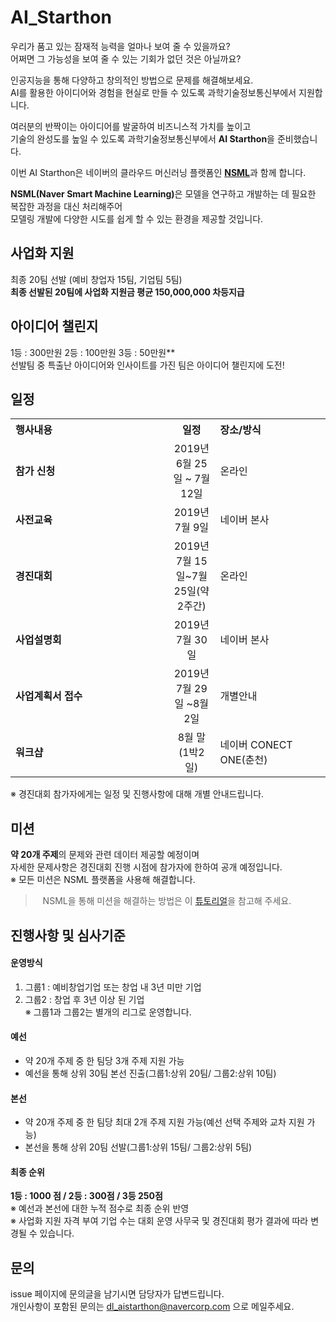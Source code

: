 # AI_Starthon

우리가 품고 있는 잠재적 능력을 얼마나 보여 줄 수 있을까요?<br>
어쩌면 그 가능성을 보여 줄 수 있는 기회가 없던 것은 아닐까요?<br>


인공지능을 통해 다양하고 창의적인 방법으로 문제를 해결해보세요.<br>
AI를 활용한 아이디어와 경험을 현실로 만들 수 있도록 과학기술정보통신부에서 지원합니다.<br>

여러분의 반짝이는 아이디어를 발굴하여 비즈니스적 가치를 높이고<br>
기술의 완성도를 높일 수 있도록 과학기술정보통신부에서 **AI Starthon**을 준비했습니다. <br>

이번 AI Starthon은 네이버의 클라우드 머신러닝 플랫폼인 <strong>[NSML](https://hack.nsml.navercorp.com/intro)</strong>과 함께 합니다.

<strong>NSML(Naver Smart Machine Learning)</strong>은 모델을 연구하고 개발하는 데 필요한 복잡한 과정을 대신 처리해주어<br>
모델링 개발에 다양한 시도를 쉽게 할 수 있는 환경을 제공할 것입니다.

## 사업화 지원 
최종 20팀 선발 (예비 창업자 15팀, 기업팀 5팀)<br>
**최종 선발된 20팀에 사업화 지원금 평균 150,000,000 차등지급**<br>

## 아이디어 챌린지 
1등 : 300만원 2등 : 100만원 3등 : 50만원**<br>
선발팀 중 특출난 아이디어와 인사이트를 가진 팀은 아이디어 챌린지에 도전!

## 일정
<table class="tbl_schedule">
  <tr>
    <th style="text-align:left;width:50%">행사내용</th>
    <th style="text-align:center;width:15%">일정</th>
        <th style="text-align:left;width:35%">장소/방식</th>
  </tr>
  <tr>
    <td>
      <strong>참가 신청</strong><br>
    </td>
    <td style="text-align:center">2019년 6월 25일 ~ 7월 12일</td>
   <td>
      온라인<br>
    </td>
  </tr>
  <tr>
    <td>
      <strong>사전교육</strong><br>
    </td>
    <td style="text-align:center"> 2019년 7월 9일 </td>
   <td>
      네이버 본사<br>
    </td>
  </tr>
  <tr>
    <td>
      <strong>경진대회</strong><br>
    </td>
    <td style="text-align:center">2019년 7월 15일~7월 25일(약 2주간)</td>
 <td> 온라인 <br>
    </td>
   <tr>
    <td>
      <strong>사업설명회</strong><br>
    </td>
    <td style="text-align:center">2019년 7월 30일 </td>
      <td>
      네이버 본사<br>
    </td>
      <tr>
    <td>
      <strong>사업계획서 접수</strong><br>
    </td>
    <td style="text-align:center">2019년 7월 29일 ~8월 2일</td>
         <td>
      개별안내<br>
    </td>
        
  </tr>
   <tr>
    <td>
      <strong>워크샵</strong><br>
    </td>
    <td style="text-align:center"> 8월 말(1박2일) </td>
   <td>
      네이버 CONECT ONE(춘천)<br>
    </td>
  </tr>
</table>

※ 경진대회 참가자에게는 일정 및 진행사항에 대해 개별 안내드립니다.<br>

## 미션
**약 20개 주제**의 문제와 관련 데이터 제공할 예정이며<br> 
자세한 문제사항은 경진대회 진행 시점에 참가자에 한하여 공개 예정입니다. <br>
※ 모든 미션은 NSML 플랫폼을 사용해 해결합니다.<br>
> &nbsp;&nbsp;&nbsp;NSML을 통해 미션을 해결하는 방법은 이 [튜토리얼](missions/tutorial.md)을 참고해 주세요.

## 진행사항 및 심사기준

#### 운영방식
1. 그룹1 : 예비창업기업 또는 창업 내 3년 미만 기업 <br>
2. 그룹2 : 창업 후 3년 이상 된 기업<br>
※ 그룹1과 그룹2는 별개의 리그로 운영합니다.<br>

#### 예선
- 약 20개 주제 중 한 팀당 3개 주제 지원 가능<br>
- 예선을 통해 상위 30팀 본선 진출(그룹1:상위 20팀/ 그룹2:상위 10팀)<br>

#### 본선
- 약 20개 주제 중 한 팀당 최대 2개 주제 지원 가능(예선 선택 주제와 교차 지원 가능)<br>
- 본선을 통해 상위 20팀 선발(그룹1:상위 15팀/ 그룹2:상위 5팀)<br>

#### 최종 순위
**1등 : 1000 점 /  2등 : 300점 / 3등 250점**<br>
※ 예선과 본선에 대한 누적 점수로 최종 순위 반영 <br>
※ 사업화 지원 자격 부여 기업 수는 대회 운영 사무국 및 경진대회 평가 결과에 따라 변경될 수 있습니다. <br>

## 문의
issue 페이지에 문의글을 남기시면 담당자가 답변드립니다. <br>
개인사항이 포함된 문의는 dl_aistarthon@navercorp.com 으로 메일주세요. 
